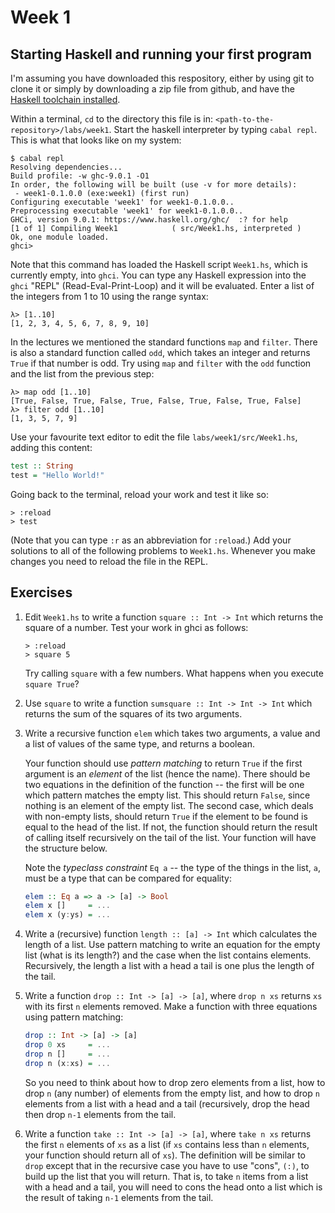 # Week 1

## Starting Haskell and running your first program

I'm assuming you have downloaded this respository, either by using git
to clone it or simply by downloading a zip file from github, and have
the [Haskell toolchain installed](https://www.haskell.org/ghcup/).

Within a terminal, `cd` to the directory this file is in:
`<path-to-the-repository>/labs/week1`. Start the haskell interpreter
by typing `cabal repl`. This is what that looks like on my system:

```
$ cabal repl
Resolving dependencies...
Build profile: -w ghc-9.0.1 -O1
In order, the following will be built (use -v for more details):
 - week1-0.1.0.0 (exe:week1) (first run)
Configuring executable 'week1' for week1-0.1.0.0..
Preprocessing executable 'week1' for week1-0.1.0.0..
GHCi, version 9.0.1: https://www.haskell.org/ghc/  :? for help
[1 of 1] Compiling Week1            ( src/Week1.hs, interpreted )
Ok, one module loaded.
ghci> 
```

Note that this command has loaded the Haskell script `Week1.hs`, which
is currently empty, into `ghci`.  You can type any Haskell expression
into the `ghci` "REPL" (Read-Eval-Print-Loop) and it will be
evaluated.  Enter a list of the integers from 1 to 10 using the range
syntax:

```
λ> [1..10]
[1, 2, 3, 4, 5, 6, 7, 8, 9, 10]
```

In the lectures we mentioned the standard functions `map` and `filter`. There is also a standard
function called `odd`, which takes an integer and returns `True` if that number is odd. Try using
`map` and `filter` with the `odd` function and the list from the previous step:

```
λ> map odd [1..10]
[True, False, True, False, True, False, True, False, True, False]
λ> filter odd [1..10]
[1, 3, 5, 7, 9]
```

Use your favourite text editor to edit the file
`labs/week1/src/Week1.hs`, adding this content:

```haskell
test :: String
test = "Hello World!"
```
Going back to the terminal, reload your work and test it like so:
```
> :reload
> test
```

(Note that you can type `:r` as an abbreviation for `:reload`.) Add
your solutions to all of the following problems to
`Week1.hs`. Whenever you make changes you need to reload the file in
the REPL.

## Exercises

1. Edit `Week1.hs` to write a function `square :: Int -> Int` which returns the square
of a number. Test your work in ghci as follows:

   ```
   > :reload 
   > square 5
   ```

   Try calling `square` with a few numbers. What happens when you execute `square True`?

2. Use `square` to write a function `sumsquare :: Int -> Int -> Int` which
returns the sum of the squares of its two arguments.

3. Write a recursive function `elem` which takes two arguments, a
value and a list of values of the same type, and returns a
boolean.

   Your function should use
*pattern matching* to return `True` if the first argument is an *element* of
the list (hence the name). There should be two equations in the definition of the function --
the first will be one which pattern matches the empty list. This should return `False`, since nothing
is an element of the empty list. The second case, which
deals with non-empty lists, should return `True` if the element to be
found is equal to the head of the list. If not, the function should return
the result of calling itself recursively on the tail of the list. Your function
will have the structure below. 

   Note the *typeclass constraint* `Eq a` -- the type of the things in
the list, `a`, must be a type that can be compared for equality:

   ```haskell
   elem :: Eq a => a -> [a] -> Bool
   elem x []     = ...
   elem x (y:ys) = ...
   ```

4. Write a (recursive) function `length :: [a] -> Int` which
calculates the length of a list. Use pattern matching to write an
equation for the empty list (what is its length?) and the case when
the list contains elements. Recursively, the length a list with a head
a tail is one plus the length of the tail.

5. Write a function `drop :: Int -> [a] -> [a]`, where `drop n xs`
   returns `xs` with its first `n` elements removed. Make a function
   with three equations using pattern matching:
   
   ```haskell
   drop :: Int -> [a] -> [a]
   drop 0 xs     = ...
   drop n []     = ...
   drop n (x:xs) = ...
   ```

   So you need to think about how to drop zero elements from a list, how
to drop `n` (any number) of elements from the empty list, and how to drop `n`
elements from a list with a head and a tail (recursively, drop the head then
drop `n-1` elements from the tail.

6. Write a function `take :: Int -> [a] -> [a]`, where `take n xs`
returns the first `n` elements of `xs` as a list (if `xs` contains
less than `n` elements, your function should return all of `xs`). The
definition will be similar to `drop` except that in the recursive
case you have to use "cons", `(:)`, to build up the list that you will return. That
is, to take `n` items from a list with a head and a tail, you will need to cons the head
onto a list which is the result of taking `n-1` elements from the tail.
